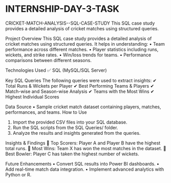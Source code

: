 # INTERNSHIP-DAY-3-TASK
CRICKET-MATCH-ANALYSIS--SQL-CASE-STUDY
This SQL case study provides a detailed analysis of cricket matches using structured queries.

Project Overview
This SQL case study provides a detailed analysis of cricket matches using structured queries. It helps in understanding: • Team performance across different matches. • Player statistics including runs, wickets, and strike rates. • Win/loss trends for teams. • Performance comparisons between different seasons.

Technologies Used
✅ SQL (MySQL/SQL Server)

Key SQL Queries
The following queries were used to extract insights: ✔ Total Runs & Wickets per Player ✔ Best Performing Teams & Players ✔ Match-wise and Season-wise Analysis ✔ Teams with the Most Wins ✔ Highest Individual Scores

Data Source
•	Sample cricket match dataset containing players, matches, performances, and teams.
How to Use
1.	Import the provided CSV files into your SQL database.
2.	Run the SQL scripts from the SQL Queries/ folder.
3.	Analyze the results and insights generated from the queries.

Insights & Findings
📌 Top Scorers: Player A and Player B have the highest total runs. 📌 Most Wins: Team X has won the most matches in the dataset. 📌 Best Bowler: Player C has taken the highest number of wickets.

Future Enhancements
•	Convert SQL results into Power BI dashboards.
•	Add real-time match data integration.
•	Implement advanced analytics with Python or R.
